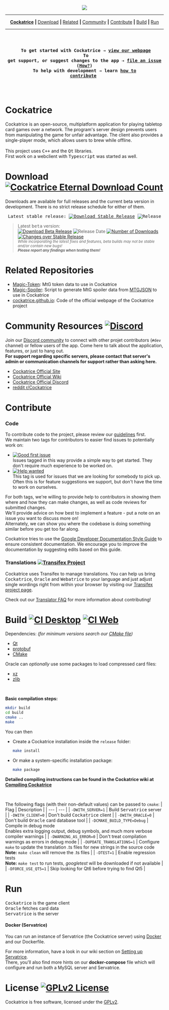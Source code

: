<p align='center'><img src=https://cloud.githubusercontent.com/assets/9874850/7516775/b00b8e36-f4d1-11e4-8da4-3df294d01f86.png></p>

---

<p align='center'>
   <a href="#cockatrice"><b>Cockatrice</b></a> <b>|</b>
   <a href="#download-">Download</a> <b>|</b>
   <a href="#related-repositories">Related</a> <b>|</b>
   <a href="#community-resources-">Community</a> <b>|</b>
   <a href="#contribute">Contribute</a> <b>|</b>
   <a href="#build--">Build</a> <b>|</b>
   <a href="#run">Run</a>
</p>

---

<br><pre><p align='center'>
<b>To get started with Cockatrice &#8674; [view our webpage](https://cockatrice.github.io/)</b><br>
<b>To get support, or suggest changes to the app &#8674; [file an issue](https://github.com/Cockatrice/Cockatrice/issues) ([How?](https://github.com/Cockatrice/Cockatrice/wiki/How-to-Create-a-GitHub-Ticket-Regarding-Cockatrice))</b>
<b>To help with development &#8674; learn [how to contribute](#contribute-)</b>
</pre><p><br>


# Cockatrice

Cockatrice is an open-source, multiplatform application for playing tabletop card games over a network. The program's server design prevents users from manipulating the game for unfair advantage. The client also provides a single-player mode, which allows users to brew while offline.<br><br>
This project uses <kbd>C++</kbd> and the <kbd>Qt</kbd> libraries.<br>
First work on a webclient with <kbd>Typescript</kbd> was started as well.<br>


# Download [![Cockatrice Eternal Download Count](https://img.shields.io/github/downloads/cockatrice/cockatrice/total.svg)](https://tooomm.github.io/github-release-stats/?username=Cockatrice&repository=Cockatrice&search=0)

Downloads are available for full releases and the current beta version in development. There is no strict release schedule for either of them.
<br><pre>
Latest <kbd>stable</kbd> release:
[![Download Stable Release](https://img.shields.io/github/release/cockatrice/cockatrice.svg?label=download&colorB=0d7ebf "Download Latest Stable Release")](https://github.com/cockatrice/cockatrice/releases/latest) ![](https://img.shields.io/github/release-date/Cockatrice/Cockatrice.svg?label=released&colorB=0d7ebf "Release Date") [![](https://img.shields.io/github/downloads/cockatrice/cockatrice/latest/total.svg?label=count&colorB=0d7ebf "Number of Downloads")](https://tooomm.github.io/github-release-stats/?username=Cockatrice&repository=Cockatrice&search=0)
</pre>
> Latest <kbd>beta</kbd> version:<br>
[![Download Beta Release](https://img.shields.io/github/release/cockatrice/cockatrice/all.svg?label=download&colorB=f37f40 "Download Latest Beta Release")](https://github.com/cockatrice/cockatrice/releases) ![](https://img.shields.io/github/release-date-pre/Cockatrice/Cockatrice.svg?label=released&colorB=f37f40 "Release Date") [![](https://img.shields.io/github/downloads-pre/cockatrice/cockatrice/latest/total.svg?label=count&colorB=f37f40 "Number of Downloads")](https://tooomm.github.io/github-release-stats/?username=Cockatrice&repository=Cockatrice&search=0) [![](https://img.shields.io/github/commits-since/Cockatrice/Cockatrice/latest.svg?label=changes&colorB=f37f40 "Changes over Stable Release")](https://github.com/Cockatrice/Cockatrice/pulls?q=is%3Apr+is%3Aclosed)<br>
> <sub>*While incorporating the latest fixes and features, beta builds may not be stable and/or contain new bugs!*</sub><br>
> <sub><b>*Please report any findings when testing them!*</b></sub>


# Related Repositories

- [Magic-Token](https://github.com/Cockatrice/Magic-Token): MtG token data to use in Cockatrice
- [Magic-Spoiler](https://github.com/Cockatrice/Magic-Spoiler): Script to generate MtG spoiler data from [MTGJSON](https://github.com/mtgjson/mtgjson) to use in Cockatrice
- [cockatrice.github.io](https://github.com/Cockatrice/cockatrice.github.io): Code of the official webpage of the Cockatrice project


# Community Resources [![Discord](https://img.shields.io/discord/314987288398659595?label=Discord&logo=discord&logoColor=white)](https://discord.gg/3Z9yzmA)

Join our [Discord community](https://discord.gg/3Z9yzmA) to connect with other projet contributors (`#dev` channel) or fellow users of the app. Come here to talk about the application, features, or just to hang out.<br>
**For support regarding specific servers, please contact that server's admin or communication channels for support rather than asking here.**<br>

- [Cockatrice Official Site](https://cockatrice.github.io)
- [Cockatrice Official Wiki](https://github.com/Cockatrice/Cockatrice/wiki)
- [Cockatrice Official Discord](https://discord.gg/3Z9yzmA)
- [reddit r/Cockatrice](https://reddit.com/r/cockatrice)


# Contribute

### Code

To contribute code to the project, please review our [guidelines](https://github.com/Cockatrice/Cockatrice/blob/master/.github/CONTRIBUTING.md) first.<br>
We maintain two tags for contributors to easier find issues to potentially work on:
- [![Good first issue](https://img.shields.io/github/issues/cockatrice/cockatrice/Good%20First%20Issue)](https://github.com/Cockatrice/Cockatrice/issues?utf8=%E2%9C%93&q=is%3Aopen%20is%3Aissue%20label%3A%22Good%20first%20issue%22%20)<br>
Issues tagged in this way provide a simple way to get started. They don't require much experience to be worked on.
- [![Help wanted](https://img.shields.io/github/issues/cockatrice/cockatrice/Help%20Wanted)](https://github.com/Cockatrice/Cockatrice/issues?utf8=%E2%9C%93&q=is%3Aopen%20is%3Aissue%20label%3A%22Help%20Wanted%22%20)<br>
This tag is used for issues that we are looking for somebody to pick up. Often this is for feature suggestions we support, but don't have the time to work on ourselves.

For both tags, we're willing to provide help to contributors in showing them where and how they can make changes, as well as code reviews for submitted changes.<br>
We'll provide advice on how best to implement a feature - put a note on an issue you want to discuss more on!<br>
Alternately, we can show you where the codebase is doing something similar before you get too far along.

Cockatrice tries to use the [Google Developer Documentation Style Guide](https://developers.google.com/style/) to ensure consistent documentation. We encourage you to improve the documentation by suggesting edits based on this guide.

### Translations [![Transifex Project](https://img.shields.io/badge/translate-on%20transifex-brightgreen)](https://transifex.com/cockatrice/cockatrice/)

Cockatrice uses Transifex to manage translations. You can help us bring <kbd>Cockatrice</kbd>, <kbd>Oracle</kbd> and <kbd>Webatrice</kbd> to your language and just adjust single wordings right from within your browser by visiting our [Transifex project page](https://transifex.com/cockatrice/cockatrice/).<br>

Check out our [Translator FAQ](https://github.com/Cockatrice/Cockatrice/wiki/Translation-FAQ) for more information about contributing!<br>


# Build [![CI Desktop](https://github.com/Cockatrice/Cockatrice/actions/workflows/desktop-build.yml/badge.svg?branch=master&event=push)](https://github.com/Cockatrice/Cockatrice/actions/workflows/desktop-build.yml?query=branch%3Amaster+event%3Apush) [![CI Web](https://github.com/Cockatrice/Cockatrice/actions/workflows/web-build.yml/badge.svg?branch=master&event=push)](https://github.com/Cockatrice/Cockatrice/actions/workflows/web-build.yml?query=branch%3Amaster+event%3Apush)

Dependencies: *(for minimum versions search our [CMake file](https://github.com/Cockatrice/Cockatrice/blob/master/CMakeLists.txt))*
- [Qt](https://www.qt.io/developers/)
- [protobuf](https://github.com/protocolbuffers/protobuf)
- [CMake](https://www.cmake.org/)

Oracle can *optionally* use some packages to load compressed card files:
- [xz](https://tukaani.org/xz/)
- [zlib](https://www.zlib.net/)

<br>

**Basic compilation steps:**
```bash
mkdir build
cd build
cmake ..
make
```

You can then
 - Create a Cockatrice installation inside the `release` folder:
    ```bash
    make install
    ```
 - Or make a system-specific installation package:
    ```bash
    make package
    ```

**Detailed compiling instructions can be found in the Cockatrice wiki at [Compiling Cockatrice](https://github.com/Cockatrice/Cockatrice/wiki/Compiling-Cockatrice)**

<br>

The following flags (with their non-default values) can be passed to `cmake`:
| Flag | Description |
| --- | --- |
| `-DWITH_SERVER=1` | Build <kbd>Servatrice</kbd> server |
| `-DWITH_CLIENT=0` | Don't build <kbd>Cockatrice</kbd> client |
| `-DWITH_ORACLE=0` | Don't build <kbd>Oracle</kbd> card database tool |
| `-DCMAKE_BUILD_TYPE=Debug` | Compile in debug mode<br> Enables extra logging output, debug symbols, and much more verbose compiler warnings |
| `-DWARNING_AS_ERROR=0` | Don't treat compilation warnings as errors in debug mode |
| `-DUPDATE_TRANSLATIONS=1` |  Configure `make` to update the translation .ts files for new strings in the source code<br> **Note:** `make clean` will remove the .ts files |
| `-DTEST=1` | Enable regression tests<br> **Note:** `make test` to run tests, *googletest* will be downloaded if not available |
| `-DFORCE_USE_QT5=1` | Skip looking for Qt6 before trying to find Qt5 |


# Run


<kbd>Cockatrice</kbd> is the game client<br>
<kbd>Oracle</kbd> fetches card data<br>
<kbd>Servatrice</kbd> is the server<br>

#### Docker (Servatrice)

You can run an instance of Servatrice (the Cockatrice server) using [Docker](https://www.docker.com/resources/what-container/) and our Dockerfile.<br>

For more information, have a look in our wiki section on [Setting up Servatrice](https://github.com/Cockatrice/Cockatrice/wiki/Setting-up-Servatrice#using-docker).<br>
There, you'll also find more hints on our **docker-compose** file which will configure and run both a MySQL server and Servatrice.


# License [![GPLv2 License](https://img.shields.io/github/license/Cockatrice/Cockatrice.svg)](https://github.com/Cockatrice/Cockatrice/blob/master/LICENSE)

Cockatrice is free software, licensed under the [GPLv2](https://github.com/Cockatrice/Cockatrice/blob/master/LICENSE).
